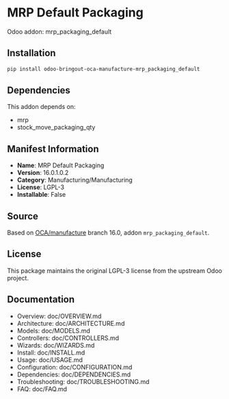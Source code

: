 # MRP Default Packaging

Odoo addon: mrp_packaging_default

## Installation

```bash
pip install odoo-bringout-oca-manufacture-mrp_packaging_default
```

## Dependencies

This addon depends on:
- mrp
- stock_move_packaging_qty

## Manifest Information

- **Name**: MRP Default Packaging
- **Version**: 16.0.1.0.2
- **Category**: Manufacturing/Manufacturing
- **License**: LGPL-3
- **Installable**: False

## Source

Based on [OCA/manufacture](https://github.com/OCA/manufacture) branch 16.0, addon `mrp_packaging_default`.

## License

This package maintains the original LGPL-3 license from the upstream Odoo project.

## Documentation

- Overview: doc/OVERVIEW.md
- Architecture: doc/ARCHITECTURE.md
- Models: doc/MODELS.md
- Controllers: doc/CONTROLLERS.md
- Wizards: doc/WIZARDS.md
- Install: doc/INSTALL.md
- Usage: doc/USAGE.md
- Configuration: doc/CONFIGURATION.md
- Dependencies: doc/DEPENDENCIES.md
- Troubleshooting: doc/TROUBLESHOOTING.md
- FAQ: doc/FAQ.md
